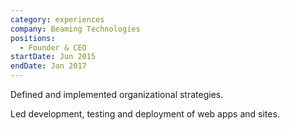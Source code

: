 ```yaml
---
category: experiences
company: Beaming Technologies
positions:
  - Founder & CEO
startDate: Jun 2015
endDate: Jan 2017
---
```


Defined and implemented organizational strategies.

Led development, testing and deployment of web apps and sites.
